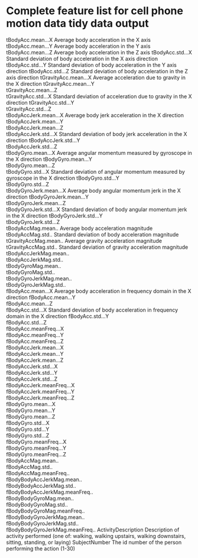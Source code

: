 # Complete feature list for cell phone motion data tidy data output
                            
tBodyAcc.mean...X               Average body acceleration in the X axis
tBodyAcc.mean...Y               Average body acceleration in the Y axis
tBodyAcc.mean...Z               Average body acceleration in the Z axis
tBodyAcc.std...X                Standard deviation of body acceleration in the X axis direction
tBodyAcc.std...Y                Standard deviation of body acceleration in the Y axis direction
tBodyAcc.std...Z                Standard deviation of body acceleration in the Z axis direction
tGravityAcc.mean...X            Average acceleration due to gravity in the X direction
tGravityAcc.mean...Y            
tGravityAcc.mean...Z            
tGravityAcc.std...X             Standard deviation of acceleration due to gravity in the X direction
tGravityAcc.std...Y            
tGravityAcc.std...Z             
tBodyAccJerk.mean...X           Average body jerk acceleration in the X direction
tBodyAccJerk.mean...Y           
tBodyAccJerk.mean...Z          
tBodyAccJerk.std...X            Standard deviation of body jerk acceleration in the X direction
tBodyAccJerk.std...Y            
tBodyAccJerk.std...Z            
tBodyGyro.mean...X              Average angular momentum measured by gyroscope in the X direction
tBodyGyro.mean...Y              
tBodyGyro.mean...Z              
tBodyGyro.std...X               Standard deviation of angular momentum measured by gyroscope in the X direction
tBodyGyro.std...Y              
tBodyGyro.std...Z               
tBodyGyroJerk.mean...X          Average body angular momentum jerk in the X direction
tBodyGyroJerk.mean...Y          
tBodyGyroJerk.mean...Z         
tBodyGyroJerk.std...X           Standard deviation of body angular momentum jerk in the X direction
tBodyGyroJerk.std...Y           
tBodyGyroJerk.std...Z           
tBodyAccMag.mean..              Average body acceleration magnitude
tBodyAccMag.std..               Standard deviation of body acceleration magnitude
tGravityAccMag.mean..           Average gravity acceleration magnitude
tGravityAccMag.std..            Standard deviation of gravity acceleration magnitude
tBodyAccJerkMag.mean..          
tBodyAccJerkMag.std..           
tBodyGyroMag.mean..             
tBodyGyroMag.std..              
tBodyGyroJerkMag.mean..        
tBodyGyroJerkMag.std..          
fBodyAcc.mean...X               Average body acceleration in frequency domain in the X direction
fBodyAcc.mean...Y               
fBodyAcc.mean...Z              
fBodyAcc.std...X                Standard deviation of body acceleration in frequency domain in the X direction
fBodyAcc.std...Y                
fBodyAcc.std...Z                
fBodyAcc.meanFreq...X           
fBodyAcc.meanFreq...Y           
fBodyAcc.meanFreq...Z           
fBodyAccJerk.mean...X           
fBodyAccJerk.mean...Y          
fBodyAccJerk.mean...Z           
fBodyAccJerk.std...X            
fBodyAccJerk.std...Y            
fBodyAccJerk.std...Z           
fBodyAccJerk.meanFreq...X       
fBodyAccJerk.meanFreq...Y       
fBodyAccJerk.meanFreq...Z       
fBodyGyro.mean...X             
fBodyGyro.mean...Y              
fBodyGyro.mean...Z              
fBodyGyro.std...X               
fBodyGyro.std...Y              
fBodyGyro.std...Z               
fBodyGyro.meanFreq...X          
fBodyGyro.meanFreq...Y          
fBodyGyro.meanFreq...Z         
fBodyAccMag.mean..              
fBodyAccMag.std..               
fBodyAccMag.meanFreq..          
fBodyBodyAccJerkMag.mean..     
fBodyBodyAccJerkMag.std..       
fBodyBodyAccJerkMag.meanFreq..  
fBodyBodyGyroMag.mean..         
fBodyBodyGyroMag.std..         
fBodyBodyGyroMag.meanFreq..     
fBodyBodyGyroJerkMag.mean..     
fBodyBodyGyroJerkMag.std..      
fBodyBodyGyroJerkMag.meanFreq..
ActivityDescription             Description of activity performed (one of: walking, walking upstairs, walking downstairs, sitting, standing, or laying)
SubjectNumber                   The id number of the person performing the action (1-30)
